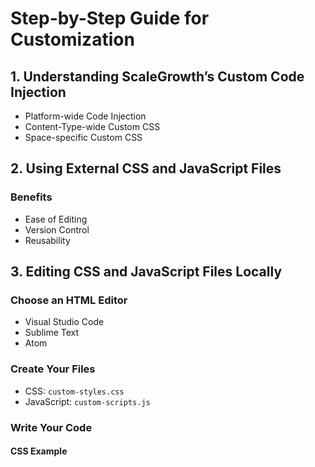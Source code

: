 # Step-by-Step Guide for Customization

## 1. Understanding ScaleGrowth’s Custom Code Injection
- Platform-wide Code Injection
- Content-Type-wide Custom CSS
- Space-specific Custom CSS

## 2. Using External CSS and JavaScript Files
### Benefits
- Ease of Editing
- Version Control
- Reusability

## 3. Editing CSS and JavaScript Files Locally
### Choose an HTML Editor
- Visual Studio Code
- Sublime Text
- Atom

### Create Your Files
- CSS: `custom-styles.css`
- JavaScript: `custom-scripts.js`

### Write Your Code
#### CSS Example